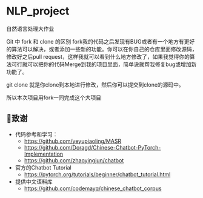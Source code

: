 # NLP_project
自然语言处理大作业

Git 中 fork 和 clone 的区别
fork我的代码之后发现有BUG或者有一个地方有更好的算法可以解决，或者添加一些新的功能。你可以在你自己的仓库里面修改源码，修改好之后pull request，这样我就可以看到什么地方修改了，如果我觉得你的算法可行就可以把你的代码Merge到我的项目里面，简单说就帮我修复bug或增加新功能了。

git clone 就是你clone到本地进行修改，然后你可以提交到clone的源码中。

所以本次项目用fork一同完成这个大项目




## :pray:致谢
* 代码参考和学习：
  * https://github.com/yeyupiaoling/MASR
  * https://github.com/Doragd/Chinese-Chatbot-PyTorch-Implementation
  * https://github.com/zhaoyingjun/chatbot
* 官方的Chatbot Tutorial
  * <https://pytorch.org/tutorials/beginner/chatbot_tutorial.html>
* 提供中文语料库
  * <https://github.com/codemayq/chinese_chatbot_corpus> 


